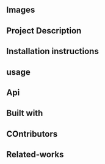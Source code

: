 ## Images

## Project Description

## Installation instructions

## usage

## Api

## Built with

## COntributors

## Related-works